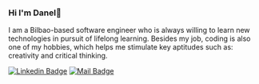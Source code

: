 ### Hi I'm Danel👋

I am a Bilbao-based software engineer who is always willing to learn new technologies in pursuit of lifelong learning. Besides my job, coding is also one of my hobbies, which helps me stimulate key aptitudes such as: creativity and critical thinking.

[![Linkedin Badge](https://img.shields.io/badge/LinkedIn-0077B5?style=for-the-badge&logo=linkedin&logoColor=white)](https://www.linkedin.com/in/danel-lorente-morente/) [![Mail Badge](https://img.shields.io/badge/Gmail-D14836?style=for-the-badge&logo=gmail&logoColor=white)](mailto:lorentedanel@gmail.com)
